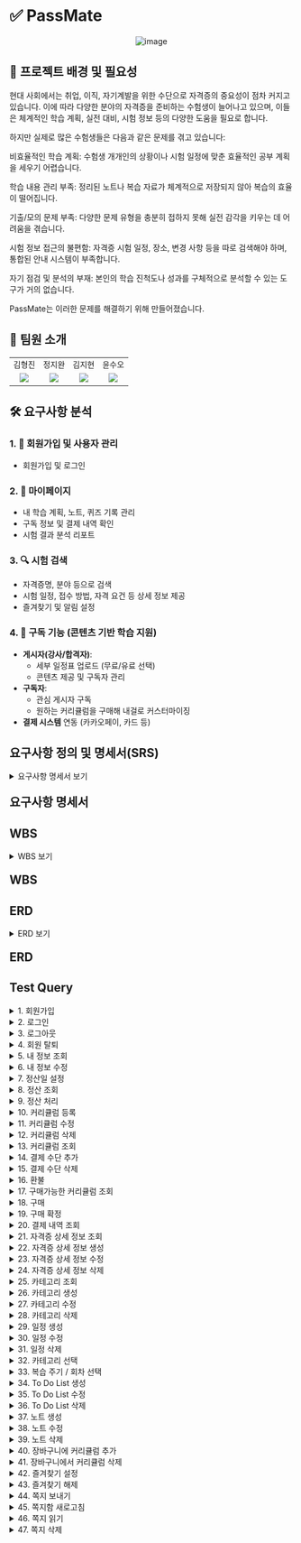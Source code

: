 # ✅ PassMate
<p align = "center">
    <img width="438" alt="image" src="https://github.com/user-attachments/assets/2d8e93b3-4fa4-4125-9b46-f832d358ea2f" />
</p>

## 📌 프로젝트 배경 및 필요성
현대 사회에서는 취업, 이직, 자기계발을 위한 수단으로 자격증의 중요성이 점차 커지고 있습니다. 이에 따라 다양한 분야의 자격증을 준비하는 수험생이 늘어나고 있으며, 이들은 체계적인 학습 계획, 실전 대비, 시험 정보 등의 다양한 도움을 필요로 합니다.

하지만 실제로 많은 수험생들은 다음과 같은 문제를 겪고 있습니다:

비효율적인 학습 계획: 수험생 개개인의 상황이나 시험 일정에 맞춘 효율적인 공부 계획을 세우기 어렵습니다.

학습 내용 관리 부족: 정리된 노트나 복습 자료가 체계적으로 저장되지 않아 복습의 효율이 떨어집니다.

기출/모의 문제 부족: 다양한 문제 유형을 충분히 접하지 못해 실전 감각을 키우는 데 어려움을 겪습니다.

시험 정보 접근의 불편함: 자격증 시험 일정, 장소, 변경 사항 등을 따로 검색해야 하며, 통합된 안내 시스템이 부족합니다.

자기 점검 및 분석의 부재: 본인의 학습 진척도나 성과를 구체적으로 분석할 수 있는 도구가 거의 없습니다.

PassMate는 이러한 문제를 해결하기 위해 만들어졌습니다.

## 👥 팀원 소개
<table>
    <tr>
    <td align="center"> 김형진</td>
    <td align="center"> 정지완</td>
    <td align="center"> 김지현</td>
    <td align="center"> 윤수오</td>
  </tr>
  <tr>
    <td align="center"><a href="https://github.com/JeaPple" target="_blank"><img src="https://img.shields.io/badge/GitHub-181717?style=flat-square&logo=github&logoColor=white"/></a>
    </td>
    <td align="center"><a href="https://github.com/FOJF" target="_blank"><img src="https://img.shields.io/badge/GitHub-181717?style=flat-square&logo=github&logoColor=white"/></a>
    </td>
    <td align="center"><a href="https://github.com/Jihyeon0804" target="_blank"><img src="https://img.shields.io/badge/GitHub-181717?style=flat-square&logo=github&logoColor=white"/></a> 
    </td>
    <td align="center"><a href="https://github.com/SuOhYoon" target="_blank"><img src="https://img.shields.io/badge/GitHub-181717?style=flat-square&logo=github&logoColor=white"/></a>
    </td>
  </tr>
</table>

## 🛠 요구사항 분석 

### 1. 👤 회원가입 및 사용자 관리
- 회원가입 및 로그인

### 2. 🙋 마이페이지
- 내 학습 계획, 노트, 퀴즈 기록 관리
- 구독 정보 및 결제 내역 확인
- 시험 결과 분석 리포트

### 3. 🔍 시험 검색
- 자격증명, 분야 등으로 검색
- 시험 일정, 접수 방법, 자격 요건 등 상세 정보 제공
- 즐겨찾기 및 알림 설정

### 4. 🔔 구독 기능 (콘텐츠 기반 학습 지원)
- **게시자(강사/합격자)**:
  - 세부 일정표 업로드 (무료/유료 선택)
  - 콘텐츠 제공 및 구독자 관리
- **구독자**:
  - 관심 게시자 구독
  - 원하는 커리큘럼을 구매해 내걸로 커스터마이징
- **결제 시스템** 연동 (카카오페이, 카드 등)
## 요구사항 정의 및 명세서(SRS)
<details>
  <summary>요구사항 명세서 보기</summary>
   <img width="541" alt="image" src="https://github.com/user-attachments/assets/8fae1045-83d5-4ef5-83aa-bcf0de21f684" />
</details>

<div style="font-size: 1.5em; font-weight: bold; margin-top: 20px;">
  <a href='https://docs.google.com/spreadsheets/d/1azD9ngW6ANW52FXT8A1tjiuJfzOj7GC8E5NayK5wBeg/edit?gid=1725882102#gid=1725882102' style="text-decoration: none; color: inherit;">
    요구사항 명세서
  </a>
</div>

## WBS
<details>
  <summary>WBS 보기</summary>
   <img width="1069" alt="image" src="https://github.com/user-attachments/assets/3e6e2e05-cce3-40ae-acb1-c79b1b82033a" />
</details>

<div style="font-size: 1.5em; font-weight: bold; margin-top: 20px;">
  <a href='https://docs.google.com/spreadsheets/d/1azD9ngW6ANW52FXT8A1tjiuJfzOj7GC8E5NayK5wBeg/edit?gid=688805274#gid=688805274' style="text-decoration: none; color: inherit;">
    WBS
  </a>
</div>


## ERD
<details>
  <summary>ERD 보기</summary>
   <img width="1069" alt="image" src="https://github.com/user-attachments/assets/6542dcdf-0ea8-4090-bc7c-f7163ef0e6c4" />
</details>

<div style="font-size: 1.5em; font-weight: bold; margin-top: 20px;">
  <a href='https://www.erdcloud.com/d/CjT9RaDnSCdBeAjtK' style="text-decoration: none; color: inherit;">
    ERD
  </a>
</div>

## Test Query
<details>
  <summary>1. 회원가입</summary>
    <img width="856" alt="스크린샷 2025-06-09 오전 9 38 27" src="https://github.com/user-attachments/assets/905684d8-1e4c-470e-8b24-2f6bdf2c5a73" />
</details>
<details>
  <summary>2. 로그인</summary>
    <img width="682" alt="스크린샷 2025-06-09 오전 9 42 29" src="https://github.com/user-attachments/assets/280d6228-bcf0-4ddd-9c45-5c45cc55dfe1" />
    <img width="665" alt="스크린샷 2025-06-09 오전 9 42 49" src="https://github.com/user-attachments/assets/0de1b5fe-d939-4061-9b58-8d3b26799f0c" />
</details>
<details>
  <summary>3. 로그아웃</summary>
</details>
<details>
  <summary>4. 회원 탈퇴</summary>
    <img width="783" alt="스크린샷 2025-06-09 오전 9 44 14" src="https://github.com/user-attachments/assets/e875af3b-45e4-446f-90ab-2a9a21cf4e33" />
</details>
<details>
  <summary>5. 내 정보 조회</summary>
    <img width=700 src="https://github.com/user-attachments/assets/1f33cedf-ad52-41cd-be79-e0b0fa2f9221">
    <img width=800 src="https://github.com/user-attachments/assets/83284145-b9e6-4514-b7dd-5f24d06c5b13">
</details>
<details>
  <summary>6. 내 정보 수정</summary>
    <img width=700 src="https://github.com/user-attachments/assets/3364f673-022a-48c9-beef-9561510e14b3">
    <img width=800 src="https://github.com/user-attachments/assets/67a54979-78a2-4570-b554-3105f775fb97">
</details>
<details>
  <summary>7. 정산일 설정</summary>
    <img width=800 src="https://github.com/user-attachments/assets/7c3e03fa-0711-4828-9051-c73b41090178">
    <img width=800 src="https://github.com/user-attachments/assets/75430c4c-f2a6-40c4-a540-93bec6151d75">
</details>
<details>
  <summary>8. 정산 조회</summary>
    <img width=800 src="https://github.com/user-attachments/assets/76427e65-de72-41e5-9efb-3caba149b8e2">
    <img width=800 src="https://github.com/user-attachments/assets/3cbd738e-9c88-4d09-bed5-1893f9113fe7">
</details>
<details>
  <summary>9. 정산 처리</summary>
    <img width=800 src="https://github.com/user-attachments/assets/d0f75016-1415-4d92-8c1e-38734dd3127b">
    <img width=800 src="https://github.com/user-attachments/assets/07692d63-9a11-4a74-9e82-b9e2f96408c8">
</details>
<details>
  <summary>10. 커리큘럼 등록</summary>
  <img width=1050 src="https://github.com/user-attachments/assets/89123429-849b-48c0-bb0f-74e76b52bc9e">  
</details>
<details>
  <summary>11. 커리큘럼 수정</summary>
  <img width=1050 src="https://github.com/user-attachments/assets/e4d900fe-6002-46da-8218-0746e735a7ea">  
</details>
<details>
  <summary>12. 커리큘럼 삭제</summary>
  <img width=1050 src="https://github.com/user-attachments/assets/a3789f59-59f5-49ed-bcbf-c9c2ad61d014">  
</details>
<details>
  <summary>13. 커리큘럼 조회</summary>
  <img width=1050 src="https://github.com/user-attachments/assets/c193ac66-2167-4cb9-8c77-d062181f9c0f">  
</details>
<details>
  <summary>14. 결제 수단 추가</summary>
  <img src="images/payment/1_결제 수단 추가.png">
</details>
<details>
  <summary>15. 결제 수단 삭제</summary>
  <img src="images/payment/2_결제 수단 삭제.png">
</details>
<details>
  <summary>16. 환불</summary>
  <br>구매내역 조회 (환불 가능 여부 포함)
  <br><img src="images/payment/3_환불가능여부 포함한 구매내역 조회.png">
  <br>환불처리
  <br><img src="images/payment/3_환불처리.png">
</details>
<details>
  <summary>17. 구매가능한 커리큘럼 조회</summary>
  <img src="images/payment/4_구매가능한커리큘럼조회.png">
</details>
<details>
  <summary>18. 구매</summary>
  <img src="images/payment/5_구매.png">
</details>
<details>
  <summary>19. 구매 확정</summary>
  <br>자동 구매 확정 처리 전
  <br><img src="images/payment/6_자동 구매 확정 처리 전.png">
  <br>자동 구매 확정 처리 후
  <br> <img src="images/payment/6_자동 구매 확정 처리 후.png">
  <br>수동 구매 확정 처리 후
  <br> <img src="images/payment/6_수동 구매 확정 처리 후.png">
</details>
<details>
  <summary>20. 결제 내역 조회</summary>
  <img src="images/payment/7_결제 내역 조회.png">
</details>
<details>
  <summary>21. 자격증 상세 정보 조회</summary>
  <img width="1050" alt="Image" src="https://github.com/user-attachments/assets/1e025b24-89b8-4f2a-8d63-48db3acc54ff" />
</details>
<details>
  <summary>22. 자격증 상세 정보 생성</summary>
  <img width="1050" alt="Image" src="https://github.com/user-attachments/assets/aa0b4308-8f43-4a77-9003-1f313cab1811" />
</details>
<details>
  <summary>23. 자격증 상세 정보 수정</summary>
  <img width="1050" alt="Image" src="https://github.com/user-attachments/assets/43ec2d01-4a17-4e14-8366-ea428dee7ddd" />
  <img width="1050" alt="Image" src="https://github.com/user-attachments/assets/5d56f7cd-ca0d-4ce1-ba4a-4f28b7de00c6" />
  <img width="1050" alt="Image" src="https://github.com/user-attachments/assets/dac157eb-6e2e-414c-b758-d5979bab9805" />
</details>
<details>
  <summary>24. 자격증 상세 정보 삭제</summary>
  <img width="1050" alt="Image" src="https://github.com/user-attachments/assets/224b7904-9d72-478f-bfcc-19a957828165" />
</details>
<details>
  <summary>25. 카테고리 조회</summary>
    <img width="1050" alt="Image" src="https://github.com/user-attachments/assets/d146fc08-ee53-4840-b1d7-8053e5bb9695" />
</details>
<details>
  <summary>26. 카테고리 생성</summary>
    <img width="1050" alt="Image" src="https://github.com/user-attachments/assets/e72f66bc-80c4-4521-a0fe-5e12cb1f1327" />
</details>
<details>
  <summary>27. 카테고리 수정</summary>
    <img width="1050" alt="Image" src="https://github.com/user-attachments/assets/2d7ee1da-b215-431d-b0f6-1b647fbb9d4e" />
</details>
<details>
  <summary>28. 카테고리 삭제</summary>
    <img width="1050" alt="Image" src="https://github.com/user-attachments/assets/26f8eace-62b2-422d-b016-8e6f1b7c2ac6" />
</details>
<details>
  <summary>29. 일정 생성</summary>
    <img width="765" alt="일정 생성" src="https://github.com/user-attachments/assets/e616b3e3-dca6-4da9-b3e2-3d67bccb671d" />
    <img width="1226" alt="일정 등록 프로시저" src="https://github.com/user-attachments/assets/98ebe52e-50a9-414a-8670-d690d60b1a40" />
</details>
<details>
  <summary>30. 일정 수정</summary>
    <img width="627" alt="일정 수정" src="https://github.com/user-attachments/assets/e788603e-ca61-452e-80ca-364d442cb8a3" />
</details>
<details>
  <summary>31. 일정 삭제</summary>
    <img width="522" alt="일정 삭제" src="https://github.com/user-attachments/assets/bca8c057-7142-4356-a745-012fa4470dd8" />
</details>
<details>
  <summary>32. 카테고리 선택</summary>
    <img width="797" alt="카테고리 상세 추가" src="https://github.com/user-attachments/assets/b4bf4536-4997-4fa8-aaee-2e74ec257073" />
</details>
<details>
  <summary>33. 복습 주기 / 회차 선택</summary>
    <img width="691" alt="복습 주기 등록" src="https://github.com/user-attachments/assets/957e2ab2-e7f3-4f99-b3c9-db58193e6d17" />
</details>
<details>
  <summary>34. To Do List 생성</summary>
    <img width="564" alt="할일 등록" src="https://github.com/user-attachments/assets/275bc846-55a0-497c-a9fc-91d3ce648e03" />
</details>
<details>
  <summary>35. To Do List 수정</summary>
    <img width="654" alt="스크린샷 2025-06-09 오전 12 21 02" src="https://github.com/user-attachments/assets/d51eb9b1-1a54-4f17-b913-552dc86c62a2" />
</details>
<details>
  <summary>36. To Do List 삭제</summary>
    <img width="414" alt="스크린샷 2025-06-09 오전 12 21 52" src="https://github.com/user-attachments/assets/33861377-4f84-4981-88db-c6f5ee4aa859" />
</details>
<details>
  <summary>37. 노트 생성</summary>
    <img width="685" alt="스크린샷 2025-06-09 오전 9 19 21" src="https://github.com/user-attachments/assets/03293543-9916-4fee-8cc0-7aa7cacfa769" />
</details>
<details>
  <summary>38. 노트 수정</summary>
    <img width="793" alt="스크린샷 2025-06-09 오전 9 20 13" src="https://github.com/user-attachments/assets/7ad1eb89-859b-4008-898a-3c9c0f20bc2c" />
</details>
<details>
  <summary>39. 노트 삭제</summary>
    <img width="776" alt="스크린샷 2025-06-09 오전 9 21 26" src="https://github.com/user-attachments/assets/20fbfdb3-4cbd-4331-a044-4fcf5560b1f8" />
</details>
<details>
  <summary>40. 장바구니에 커리큘럼 추가</summary>
  <img width=1050 src="https://github.com/user-attachments/assets/3dc350ea-c8f5-4eb7-8e9d-63915d5cbf5e">  
</details>
<details>
  <summary>41. 장바구니에서 커리큘럼 삭제</summary>
  <img width=1050 src="https://github.com/user-attachments/assets/86b78e73-ef83-4d3e-850e-40c2abebe9c9">  
</details>
<details>
  <summary>42. 즐겨찾기 설정</summary>
    <img width=800 src="https://github.com/user-attachments/assets/576b05ae-e430-4255-84e0-6f68195263aa">
    <img width=800 src="https://github.com/user-attachments/assets/b5ad1452-1de1-448a-a1cc-31ec2a7a2d47">
</details>
<details>
  <summary>43. 즐겨찾기 해제</summary>
    <img width=800 src="https://github.com/user-attachments/assets/c15424a1-aa57-4f47-a4a1-cca1443e1fe0">
    <img width=800 src="https://github.com/user-attachments/assets/65fc9219-b538-4086-8751-2aff804ed6ed">
</details>
<details>
  <summary>44. 쪽지 보내기</summary>
    <img width=800 src="https://github.com/user-attachments/assets/ff059368-6602-48e8-af0b-13496783c9ca">
    <img width=800 src="https://github.com/user-attachments/assets/f7ebb20c-586b-4830-97f4-6900ce7a3d1e">
</details>
<details>
  <summary>45. 쪽지함 새로고침</summary>
    <img width=800 src="https://github.com/user-attachments/assets/a8cc9c0e-415e-41e7-acd1-5e669d73362b">
    <img width=800 src="https://github.com/user-attachments/assets/9eeadf8a-abac-4cde-9b00-6908258cb93d">
</details>
<details>
  <summary>46. 쪽지 읽기</summary>
    <img width=800 src="https://github.com/user-attachments/assets/208d709b-d868-4eea-8c67-23b46049267e">
    <img width=800 src="https://github.com/user-attachments/assets/e9b2df96-679f-444a-9385-56acc6cb9b6c">
</details>
<details>
  <summary>47. 쪽지 삭제</summary>
    <img width=700 src="https://github.com/user-attachments/assets/09e4377c-40f5-4ddf-8dec-0273d22d87cf">
    <img width=800 src="https://github.com/user-attachments/assets/1a6bc304-f82e-4577-b400-295b336075f2">
</details>
